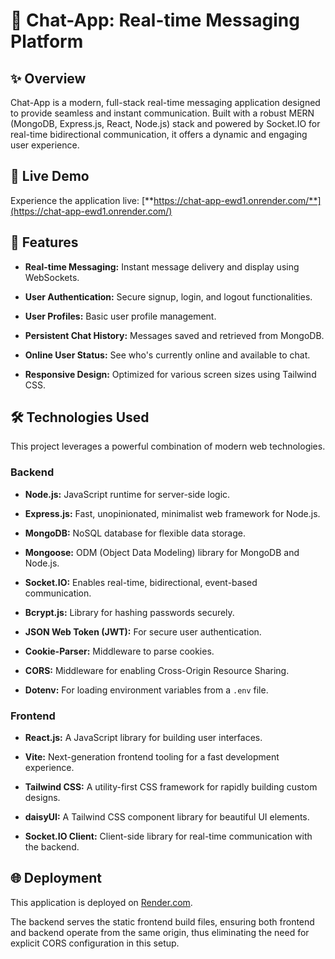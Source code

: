 # 💬 Chat-App: Real-time Messaging Platform

## ✨ Overview

Chat-App is a modern, full-stack real-time messaging application designed to provide seamless and instant communication. Built with a robust MERN (MongoDB, Express.js, React, Node.js) stack and powered by Socket.IO for real-time bidirectional communication, it offers a dynamic and engaging user experience.

## 🚀 Live Demo

Experience the application live:
[**https://chat-app-ewd1.onrender.com/**](https://chat-app-ewd1.onrender.com/)

## 🌟 Features

* **Real-time Messaging:** Instant message delivery and display using WebSockets.

* **User Authentication:** Secure signup, login, and logout functionalities.

* **User Profiles:** Basic user profile management.

* **Persistent Chat History:** Messages saved and retrieved from MongoDB.

* **Online User Status:** See who's currently online and available to chat.

* **Responsive Design:** Optimized for various screen sizes using Tailwind CSS.

## 🛠️ Technologies Used

This project leverages a powerful combination of modern web technologies.

### Backend

* **Node.js:** JavaScript runtime for server-side logic.

* **Express.js:** Fast, unopinionated, minimalist web framework for Node.js.

* **MongoDB:** NoSQL database for flexible data storage.

* **Mongoose:** ODM (Object Data Modeling) library for MongoDB and Node.js.

* **Socket.IO:** Enables real-time, bidirectional, event-based communication.

* **Bcrypt.js:** Library for hashing passwords securely.

* **JSON Web Token (JWT):** For secure user authentication.

* **Cookie-Parser:** Middleware to parse cookies.

* **CORS:** Middleware for enabling Cross-Origin Resource Sharing.

* **Dotenv:** For loading environment variables from a `.env` file.

### Frontend

* **React.js:** A JavaScript library for building user interfaces.

* **Vite:** Next-generation frontend tooling for a fast development experience.

* **Tailwind CSS:** A utility-first CSS framework for rapidly building custom designs.

* **daisyUI:** A Tailwind CSS component library for beautiful UI elements.

* **Socket.IO Client:** Client-side library for real-time communication with the backend.

## 🌐 Deployment

This application is deployed on [Render.com](https://render.com/).

The backend serves the static frontend build files, ensuring both frontend and backend operate from the same origin, thus eliminating the need for explicit CORS configuration in this setup.
